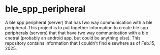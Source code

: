 # ble_spp_peripheral
A ble spp peripheral (server) that has two way communication with a ble peripheral.
This project is to put together information to create ble spp peripherals (servers) that that have two way communication with a ble cnetral (probably an android app, but could be anything else).
This repository contains information that I couldn't find elsewhere as of Feb.15, 2025.
